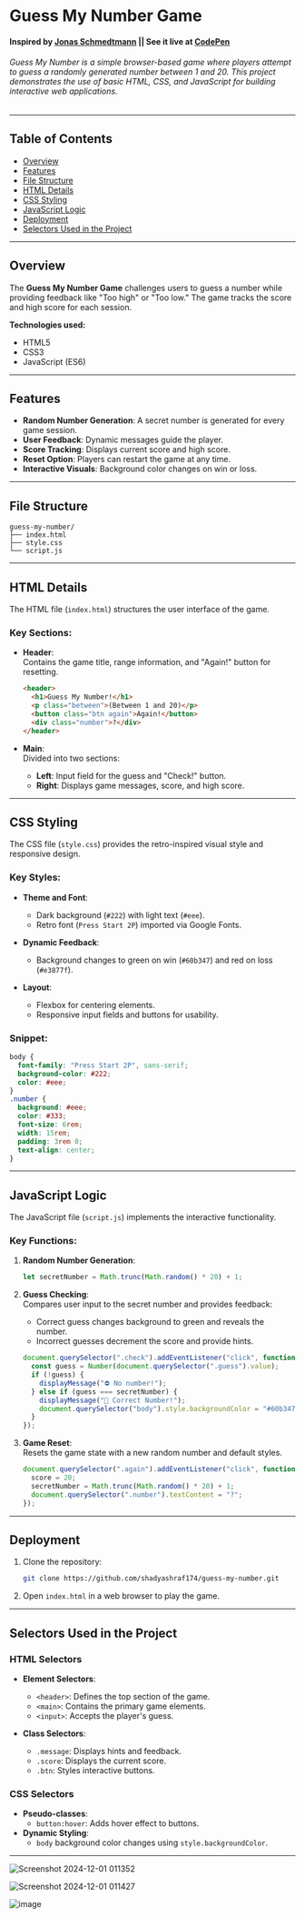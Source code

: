 # **Guess My Number Game**  
#### Inspired by [Jonas Schmedtmann](https://github.com/jonasschmedtmann) || See it live at [CodePen](https://codepen.io/shady-ashraf/pen/XJrbJKL)  
###### *Guess My Number* is a simple browser-based game where players attempt to guess a randomly generated number between 1 and 20. This project demonstrates the use of basic HTML, CSS, and JavaScript for building interactive web applications.

---

## **Table of Contents**  
- [Overview](#overview)  
- [Features](#features)  
- [File Structure](#file-structure)  
- [HTML Details](#html-details)  
- [CSS Styling](#css-styling)  
- [JavaScript Logic](#javascript-logic)  
- [Deployment](#deployment)  
- [Selectors Used in the Project](#selectors-used-in-the-project)  

---

## **Overview**  
The **Guess My Number Game** challenges users to guess a number while providing feedback like "Too high" or "Too low." The game tracks the score and high score for each session.  

**Technologies used:**  
- HTML5  
- CSS3  
- JavaScript (ES6)  

---

## **Features**  
- **Random Number Generation**: A secret number is generated for every game session.  
- **User Feedback**: Dynamic messages guide the player.  
- **Score Tracking**: Displays current score and high score.  
- **Reset Option**: Players can restart the game at any time.  
- **Interactive Visuals**: Background color changes on win or loss.  

---

## **File Structure**  
```plaintext
guess-my-number/
├── index.html  
├── style.css  
└── script.js  
```  

---

## **HTML Details**  
The HTML file (`index.html`) structures the user interface of the game.  

### Key Sections:  
- **Header**:  
  Contains the game title, range information, and "Again!" button for resetting.  
  ```html  
  <header>
    <h1>Guess My Number!</h1>
    <p class="between">(Between 1 and 20)</p>
    <button class="btn again">Again!</button>
    <div class="number">?</div>
  </header>  
  ```  

- **Main**:  
  Divided into two sections:
  - **Left**: Input field for the guess and "Check!" button.  
  - **Right**: Displays game messages, score, and high score.  

---

## **CSS Styling**  
The CSS file (`style.css`) provides the retro-inspired visual style and responsive design.

### Key Styles:  
- **Theme and Font**:  
  - Dark background (`#222`) with light text (`#eee`).  
  - Retro font (`Press Start 2P`) imported via Google Fonts.  

- **Dynamic Feedback**:  
  - Background changes to green on win (`#60b347`) and red on loss (`#e3877f`).  

- **Layout**:  
  - Flexbox for centering elements.  
  - Responsive input fields and buttons for usability.  

### Snippet:  
```css  
body {
  font-family: "Press Start 2P", sans-serif;
  background-color: #222;
  color: #eee;
}
.number {
  background: #eee;
  color: #333;
  font-size: 6rem;
  width: 15rem;
  padding: 3rem 0;
  text-align: center;
}
```  

---

## **JavaScript Logic**  
The JavaScript file (`script.js`) implements the interactive functionality.  

### Key Functions:  
1. **Random Number Generation**:  
   ```javascript  
   let secretNumber = Math.trunc(Math.random() * 20) + 1;
   ```  

2. **Guess Checking**:  
   Compares user input to the secret number and provides feedback:  
   - Correct guess changes background to green and reveals the number.  
   - Incorrect guesses decrement the score and provide hints.  
   ```javascript  
   document.querySelector(".check").addEventListener("click", function () {
     const guess = Number(document.querySelector(".guess").value);
     if (!guess) {
       displayMessage("⛔️ No number!");
     } else if (guess === secretNumber) {
       displayMessage("🎉 Correct Number!");
       document.querySelector("body").style.backgroundColor = "#60b347";
     }
   });
   ```  

3. **Game Reset**:  
   Resets the game state with a new random number and default styles.  
   ```javascript  
   document.querySelector(".again").addEventListener("click", function () {
     score = 20;
     secretNumber = Math.trunc(Math.random() * 20) + 1;
     document.querySelector(".number").textContent = "?";
   });
   ```  

---

## **Deployment**  
1. Clone the repository:  
   ```bash  
   git clone https://github.com/shadyashraf174/guess-my-number.git  
   ```  
2. Open `index.html` in a web browser to play the game.  

---

## **Selectors Used in the Project**  

### **HTML Selectors**  
- **Element Selectors**:  
  - `<header>`: Defines the top section of the game.  
  - `<main>`: Contains the primary game elements.  
  - `<input>`: Accepts the player's guess.  

- **Class Selectors**:  
  - `.message`: Displays hints and feedback.  
  - `.score`: Displays the current score.  
  - `.btn`: Styles interactive buttons.  

### **CSS Selectors**  
- **Pseudo-classes**:  
  - `button:hover`: Adds hover effect to buttons.  
- **Dynamic Styling**:  
  - `body` background color changes using `style.backgroundColor`.  

---


![Screenshot 2024-12-01 011352](https://github.com/user-attachments/assets/cb91b90e-1ecb-469b-a6b2-11f4026a26ce)

![Screenshot 2024-12-01 011427](https://github.com/user-attachments/assets/e2f8d335-a673-4a64-a9d1-1d78f292c18c)

![image](https://github.com/user-attachments/assets/f57e7860-2d71-4372-88f8-5a01eab89af9)
